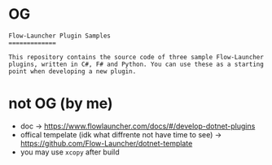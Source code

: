 # OG 
```
Flow-Launcher Plugin Samples
=============

This repository contains the source code of three sample Flow-Launcher plugins, written in C#, F# and Python. You can use these as a starting point when developing a new plugin.
```
# not OG (by me)

- doc -> https://www.flowlauncher.com/docs/#/develop-dotnet-plugins
- offical tempelate (idk what diffrente not have time to see) -> https://github.com/Flow-Launcher/dotnet-template
- you may use `xcopy` after build
